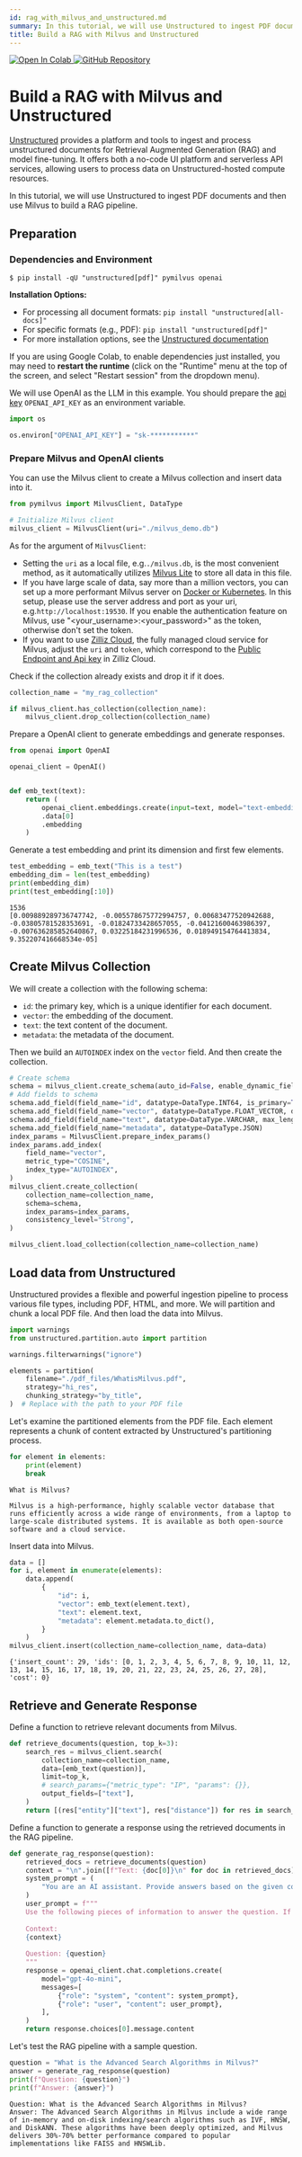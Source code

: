 ```yaml
---
id: rag_with_milvus_and_unstructured.md
summary: In this tutorial, we will use Unstructured to ingest PDF documents and then use Milvus to build a RAG pipeline.
title: Build a RAG with Milvus and Unstructured
---
```


<a href="https://colab.research.google.com/github/milvus-io/bootcamp/blob/master/integration/rag_with_milvus_and_unstructured.ipynb" target="_parent">
    <img src="https://colab.research.google.com/assets/colab-badge.svg" alt="Open In Colab"/>
</a>
<a href="https://github.com/milvus-io/bootcamp/blob/master/integration/rag_with_milvus_and_unstructured.ipynb" target="_blank">
    <img src="https://img.shields.io/badge/View%20on%20GitHub-555555?style=flat&logo=github&logoColor=white" alt="GitHub Repository"/>
</a>

# Build a RAG with Milvus and Unstructured

[Unstructured](https://docs.unstructured.io/welcome) provides a platform and tools to ingest and process unstructured documents for Retrieval Augmented Generation (RAG) and model fine-tuning. It offers both a no-code UI platform and serverless API services, allowing users to process data on Unstructured-hosted compute resources.

In this tutorial, we will use Unstructured to ingest PDF documents and then use Milvus to build a RAG pipeline.


## Preparation
### Dependencies and Environment


```shell
$ pip install -qU "unstructured[pdf]" pymilvus openai
```

<div class="alert note">

**Installation Options:**
- For processing all document formats: `pip install "unstructured[all-docs]"`
- For specific formats (e.g., PDF): `pip install "unstructured[pdf]"`
- For more installation options, see the [Unstructured documentation](https://docs.unstructured.io/open-source/installation/full-installation)

If you are using Google Colab, to enable dependencies just installed, you may need to **restart the runtime** (click on the "Runtime" menu at the top of the screen, and select "Restart session" from the dropdown menu).

We will use OpenAI as the LLM in this example. You should prepare the [api key](https://platform.openai.com/docs/quickstart) `OPENAI_API_KEY` as an environment variable.

</div>


```python
import os

os.environ["OPENAI_API_KEY"] = "sk-***********"
```

### Prepare Milvus and OpenAI clients
You can use the Milvus client to create a Milvus collection and insert data into it.


```python
from pymilvus import MilvusClient, DataType

# Initialize Milvus client
milvus_client = MilvusClient(uri="./milvus_demo.db")
```

<div class="alert note">

As for the argument of `MilvusClient`:
- Setting the `uri` as a local file, e.g.`./milvus.db`, is the most convenient method, as it automatically utilizes [Milvus Lite](https://milvus.io/docs/milvus_lite.md) to store all data in this file.
- If you have large scale of data, say more than a million vectors, you can set up a more performant Milvus server on [Docker or Kubernetes](https://milvus.io/docs/quickstart.md). In this setup, please use the server address and port as your uri, e.g.`http://localhost:19530`. If you enable the authentication feature on Milvus, use "<your_username>:<your_password>" as the token, otherwise don't set the token.
- If you want to use [Zilliz Cloud](https://zilliz.com/cloud), the fully managed cloud service for Milvus, adjust the `uri` and `token`, which correspond to the [Public Endpoint and Api key](https://docs.zilliz.com/docs/on-zilliz-cloud-console#free-cluster-details) in Zilliz Cloud.

</div>

Check if the collection already exists and drop it if it does.


```python
collection_name = "my_rag_collection"

if milvus_client.has_collection(collection_name):
    milvus_client.drop_collection(collection_name)
```

Prepare a OpenAI client to generate embeddings and generate responses.


```python
from openai import OpenAI

openai_client = OpenAI()


def emb_text(text):
    return (
        openai_client.embeddings.create(input=text, model="text-embedding-3-small")
        .data[0]
        .embedding
    )
```

Generate a test embedding and print its dimension and first few elements.


```python
test_embedding = emb_text("This is a test")
embedding_dim = len(test_embedding)
print(embedding_dim)
print(test_embedding[:10])
```

    1536
    [0.009889289736747742, -0.005578675772994757, 0.00683477520942688, -0.03805781528353691, -0.01824733428657055, -0.04121600463986397, -0.007636285852640867, 0.03225184231996536, 0.018949154764413834, 9.352207416668534e-05]


## Create Milvus Collection
We will create a collection with the following schema:
- `id`: the primary key, which is a unique identifier for each document.
- `vector`: the embedding of the document.
- `text`: the text content of the document.
- `metadata`: the metadata of the document.

Then we build an `AUTOINDEX` index on the `vector` field. And then create the collection.


```python
# Create schema
schema = milvus_client.create_schema(auto_id=False, enable_dynamic_field=False)
# Add fields to schema
schema.add_field(field_name="id", datatype=DataType.INT64, is_primary=True)
schema.add_field(field_name="vector", datatype=DataType.FLOAT_VECTOR, dim=embedding_dim)
schema.add_field(field_name="text", datatype=DataType.VARCHAR, max_length=65535)
schema.add_field(field_name="metadata", datatype=DataType.JSON)
index_params = MilvusClient.prepare_index_params()
index_params.add_index(
    field_name="vector",
    metric_type="COSINE",
    index_type="AUTOINDEX",
)
milvus_client.create_collection(
    collection_name=collection_name,
    schema=schema,
    index_params=index_params,
    consistency_level="Strong",
)

milvus_client.load_collection(collection_name=collection_name)
```

## Load data from Unstructured
Unstructured provides a flexible and powerful ingestion pipeline to process various file types, including PDF, HTML, and more.
We will partition and chunk a local PDF file. And then load the data into Milvus.


```python
import warnings
from unstructured.partition.auto import partition

warnings.filterwarnings("ignore")

elements = partition(
    filename="./pdf_files/WhatisMilvus.pdf",
    strategy="hi_res",
    chunking_strategy="by_title",
)  # Replace with the path to your PDF file
```

Let's examine the partitioned elements from the PDF file. Each element represents a chunk of content extracted by Unstructured's partitioning process.


```python
for element in elements:
    print(element)
    break
```

    What is Milvus?
    
    Milvus is a high-performance, highly scalable vector database that runs efficiently across a wide range of environments, from a laptop to large-scale distributed systems. It is available as both open-source software and a cloud service.


Insert data into Milvus.


```python
data = []
for i, element in enumerate(elements):
    data.append(
        {
            "id": i,
            "vector": emb_text(element.text),
            "text": element.text,
            "metadata": element.metadata.to_dict(),
        }
    )
milvus_client.insert(collection_name=collection_name, data=data)
```




    {'insert_count': 29, 'ids': [0, 1, 2, 3, 4, 5, 6, 7, 8, 9, 10, 11, 12, 13, 14, 15, 16, 17, 18, 19, 20, 21, 22, 23, 24, 25, 26, 27, 28], 'cost': 0}



## Retrieve and Generate Response

Define a function to retrieve relevant documents from Milvus.


```python
def retrieve_documents(question, top_k=3):
    search_res = milvus_client.search(
        collection_name=collection_name,
        data=[emb_text(question)],
        limit=top_k,
        # search_params={"metric_type": "IP", "params": {}},
        output_fields=["text"],
    )
    return [(res["entity"]["text"], res["distance"]) for res in search_res[0]]
```

Define a function to generate a response using the retrieved documents in the RAG pipeline.


```python
def generate_rag_response(question):
    retrieved_docs = retrieve_documents(question)
    context = "\n".join([f"Text: {doc[0]}\n" for doc in retrieved_docs])
    system_prompt = (
        "You are an AI assistant. Provide answers based on the given context."
    )
    user_prompt = f"""
    Use the following pieces of information to answer the question. If the information is not in the context, say you don't know.
    
    Context:
    {context}
    
    Question: {question}
    """
    response = openai_client.chat.completions.create(
        model="gpt-4o-mini",
        messages=[
            {"role": "system", "content": system_prompt},
            {"role": "user", "content": user_prompt},
        ],
    )
    return response.choices[0].message.content
```

Let's test the RAG pipeline with a sample question.


```python
question = "What is the Advanced Search Algorithms in Milvus?"
answer = generate_rag_response(question)
print(f"Question: {question}")
print(f"Answer: {answer}")
```

    Question: What is the Advanced Search Algorithms in Milvus?
    Answer: The Advanced Search Algorithms in Milvus include a wide range of in-memory and on-disk indexing/search algorithms such as IVF, HNSW, and DiskANN. These algorithms have been deeply optimized, and Milvus delivers 30%-70% better performance compared to popular implementations like FAISS and HNSWLib.

